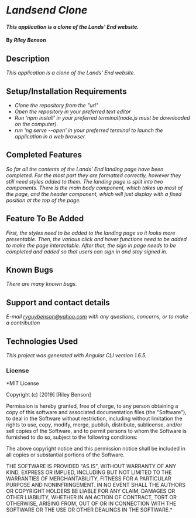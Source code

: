 # _Landsend Clone_

####  _This application is a clone of the Lands' End website._

#### By _**Riley Benson**_

## Description

_This application is a clone of the Lands' End website._

## Setup/Installation Requirements

* _Clone the repository from the "url"_
* _Open the repository in your preferred text editor_
* _Run 'npm install' in your preferred terminal(node.js must be downloaded on the computer)._
* _run 'ng serve --open' in your preferred terminal to launch the application in a web browser._

## Completed Features

_So far all the contents of the Lands' End landing page have been completed. For the most part they are formatted correctly, however they still need styles added to them. The landing page is split into two components. There is the main body component, which takes up most of the page, and the header component, which will just display with a fixed position at the top of the page._

## Feature To Be Added

_First, the styles need to be added to the landing page so it looks more presentable. Then, the various click and hover functions need to be added to make the page interactable. After that, the sign in page needs to be completed and added so that users can sign in and stay signed in._

## Known Bugs

_There are many known bugs._

## Support and contact details

_E-mail ryguybenson@yahoo.com with any questions, concerns, or to make a contribution_

## Technologies Used

_This project was generated with Angular CLI version 1.6.5._

### License

*MIT License

Copyright (c) [2019] [Riley Benson]

Permission is hereby granted, free of charge, to any person obtaining a copy of this software and associated documentation files (the "Software"), to deal in the Software without restriction, including without limitation the rights to use, copy, modify, merge, publish, distribute, sublicense, and/or sell copies of the Software, and to permit persons to whom the Software is furnished to do so, subject to the following conditions:

The above copyright notice and this permission notice shall be included in all copies or substantial portions of the Software.

THE SOFTWARE IS PROVIDED "AS IS", WITHOUT WARRANTY OF ANY KIND, EXPRESS OR IMPLIED, INCLUDING BUT NOT LIMITED TO THE WARRANTIES OF MERCHANTABILITY, FITNESS FOR A PARTICULAR PURPOSE AND NONINFRINGEMENT. IN NO EVENT SHALL THE AUTHORS OR COPYRIGHT HOLDERS BE LIABLE FOR ANY CLAIM, DAMAGES OR OTHER LIABILITY, WHETHER IN AN ACTION OF CONTRACT, TORT OR OTHERWISE, ARISING FROM, OUT OF OR IN CONNECTION WITH THE SOFTWARE OR THE USE OR OTHER DEALINGS IN THE SOFTWARE.*
